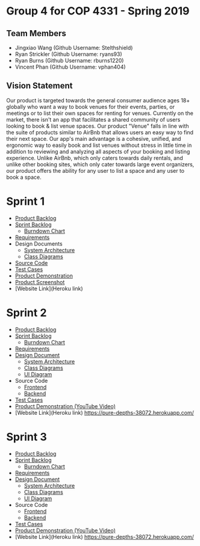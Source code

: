 # Group 4 for COP 4331 - Spring 2019

## Team Members

- Jingxiao Wang (Github Username: Stelthshield)
- Ryan Strickler (Github Username: ryans93)
- Ryan Burns (Github Username: rburns1220)
- Vincent Phan (Github Username: vphan404)

## Vision Statement

Our product is targeted towards the general consumer audience ages 18+ globally who want a way to book venues for their events, parties, or meetings or to list their own spaces for renting for venues. Currently on the market, there isn't an app that facilitates a shared community of users looking to book & list venue spaces. Our product "Venue" falls in line with the suite of products similar to AirBnb that allows users an easy way to find their next space. Our app's main advantage is a cohesive, unified, and ergonomic way to easily book and list venues without stress in little time in addition to reviewing and analyzing all aspects of your booking and listing experience. Unlike AirBnb, which only caters towards daily rentals, and unlike other booking sites, which only cater towards large event organizers, our product offers the ability for any user to list a space and any user to book a space. 

# Sprint 1

- [Product Backlog](https://github.com/Stelthshield/COP4331_Spring2019_Group4/blob/master/sprint1/product_backlog.md)
- [Sprint Backlog](https://github.com/Stelthshield/COP4331_Spring2019_Group4/blob/master/sprint1/sprint_backlog.md)
  - [Burndown Chart](https://i.imgur.com/7DH5S21.png)
- [Requirements](https://github.com/Stelthshield/COP4331_Spring2019_Group4/blob/master/sprint1/requirements.md)
- Design Documents
  - [System Architecture](https://github.com/Stelthshield/COP4331_Spring2019_Group4/blob/master/sprint1/architecture.md)
  - [Class Diagrams](https://imgur.com/a/Z2U1CMO)
- [Source Code](https://github.com/Stelthshield/COP4331_Spring2019_Group4/tree/master/venue)
- [Test Cases](https://github.com/Stelthshield/COP4331_Spring2019_Group4/blob/master/sprint1/tests.md)
- [Product Demonstration](https://youtu.be/kp_h6RdZ3Os)
- [Product Screenshot](https://i.imgur.com/rl9ojJv.png)
- [Website Link](Heroku link)

# Sprint 2

- [Product Backlog](https://github.com/Stelthshield/COP4331_Spring2019_Group4/blob/master/sprint2/product_backlog.md)
- [Sprint Backlog](https://github.com/Stelthshield/COP4331_Spring2019_Group4/blob/master/sprint2/sprint_backlog.md)
  - [Burndown Chart](https://github.com/Stelthshield/COP4331_Spring2019_Group4/blob/master/sprint2/diagrams/Burndown%20Chart%20Sprint%202.png)
- [Requirements](https://github.com/Stelthshield/COP4331_Spring2019_Group4/blob/master/sprint2/requirements.md)
- [Design Document](https://github.com/Stelthshield/COP4331_Spring2019_Group4/blob/master/sprint2/architecture.md)
  - [System Architecture](https://github.com/Stelthshield/COP4331_Spring2019_Group4/blob/master/sprint2/diagrams/COP4331C%20-%20Group%204-Software%20Architecture.png)
  - [Class Diagrams](https://imgur.com/a/Z2U1CMO)
  - [UI Diagram](https://raw.githubusercontent.com/Stelthshield/COP4331_Spring2019_Group4/master/sprint2/UI%20Diagram.png)
- Source Code
  - [Frontend](https://github.com/Stelthshield/COP4331_Spring2019_Group4/tree/master/venue)
  - [Backend](https://github.com/Stelthshield/COP4331_Spring2019_Group4/tree/master/server)
- [Test Cases](https://github.com/Stelthshield/COP4331_Spring2019_Group4/blob/master/sprint2/tests.md)
- [Product Demonstration (YouTube Video)](https://youtu.be/jxy54gpgdu0)
- [Website Link](Heroku link)
https://pure-depths-38072.herokuapp.com/

# Sprint 3

- [Product Backlog](https://github.com/Stelthshield/COP4331_Spring2019_Group4/blob/master/sprint3/product_backlog.md)
- [Sprint Backlog](https://github.com/Stelthshield/COP4331_Spring2019_Group4/blob/master/sprint3/sprint-backlog.md)
  - [Burndown Chart](https://github.com/Stelthshield/COP4331_Spring2019_Group4/blob/master/sprint3/diagrams/Burndown%20Chart%20Sprint%202.png)
- [Requirements](https://github.com/Stelthshield/COP4331_Spring2019_Group4/blob/master/sprint3/requirements.md)
- [Design Document](https://github.com/Stelthshield/COP4331_Spring2019_Group4/blob/master/sprint3/architecture.md)
  - [System Architecture](https://github.com/Stelthshield/COP4331_Spring2019_Group4/blob/master/sprint3/diagrams/COP4331C%20-%20Group%204-Software%20Architecture.png)
  - [Class Diagrams](https://imgur.com/a/Z2U1CMO)
  - [UI Diagram](https://raw.githubusercontent.com/Stelthshield/COP4331_Spring2019_Group4/master/sprint3/UI%20Diagram.png)
- Source Code
  - [Frontend](https://github.com/Stelthshield/COP4331_Spring2019_Group4/tree/master/venue)
  - [Backend](https://github.com/Stelthshield/COP4331_Spring2019_Group4/tree/master/server)
- [Test Cases](https://github.com/Stelthshield/COP4331_Spring2019_Group4/blob/master/sprint2/tests.md)
- [Product Demonstration (YouTube Video)]()
- [Website Link](Heroku link)
https://pure-depths-38072.herokuapp.com/
